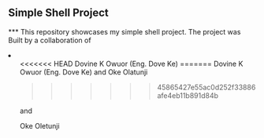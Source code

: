 ## Simple Shell Project
*** This repository showcases my simple shell project.
The project was Built by a collaboration of 

<li>
<ol>
<<<<<<< HEAD
Dovine K Owuor (Eng. Dove Ke) 
=======
Dovine K Owuor (Eng. Dove Ke) and Oke Olatunji
    
>>>>>>> 45865427e55ac0d252f33886afe4eb11b891d84b

and 
    
Oke Oletunji

</ol>
</li>
